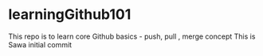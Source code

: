# learningGithub101
This repo is to learn core Github basics - push, pull , merge concept
This is Sawa initial commit
